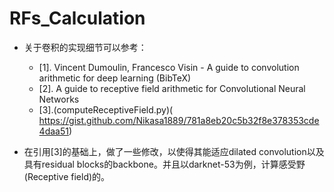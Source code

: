 # RFs_Calculation

+ 关于卷积的实现细节可以参考：
  + [1]. Vincent Dumoulin, Francesco Visin - A guide to convolution arithmetic for deep learning (BibTeX)
  + [2]. A guide to receptive field arithmetic for Convolutional Neural Networks
  + [3].(computeReceptiveField.py)( https://gist.github.com/Nikasa1889/781a8eb20c5b32f8e378353cde4daa51)
  
+ 在引用[3]的基础上，做了一些修改，以使得其能适应dilated convolution以及具有residual blocks的backbone。并且以darknet-53为例，计算感受野(Receptive field)的。
 
 

